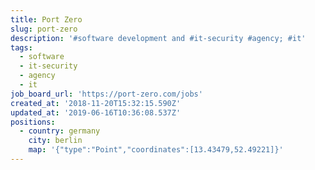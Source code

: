 ```yaml
---
title: Port Zero
slug: port-zero
description: '#software development and #it-security #agency; #it'
tags:
  - software
  - it-security
  - agency
  - it
job_board_url: 'https://port-zero.com/jobs'
created_at: '2018-11-20T15:32:15.590Z'
updated_at: '2019-06-16T10:36:08.537Z'
positions:
  - country: germany
    city: berlin
    map: '{"type":"Point","coordinates":[13.43479,52.49221]}'
---
```

